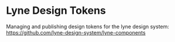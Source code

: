 # Lyne Design Tokens

Managing and publishing design tokens for the lyne design system: https://github.com/lyne-design-system/lyne-components
